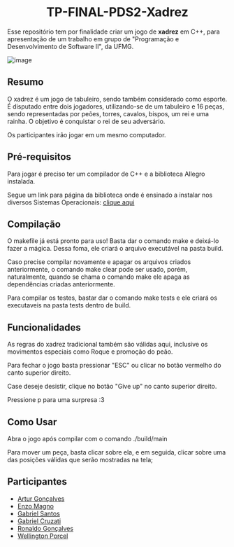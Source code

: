 <h1 align="center"> TP-FINAL-PDS2-Xadrez </h1>

  Esse repositório tem por finalidade criar um jogo de **xadrez** em C++, para apresentação de um trabalho em grupo de "Programação e Desenvolvimento de Software II", da UFMG.

![image](https://user-images.githubusercontent.com/100977386/205654835-cc64fdb3-4316-4e50-aee6-285493603d7e.png)

## Resumo
  O xadrez é um jogo de tabuleiro, sendo também considerado como esporte. É disputado entre dois jogadores, utilizando-se de um tabuleiro e 16 peças, sendo representadas por peões, torres, cavalos, bispos, um rei e uma rainha. O objetivo é conquistar o rei de seu adversário.

  Os participantes irão jogar em um mesmo computador.
## Pré-requisitos
  Para jogar é preciso ter um compilador de C++ e a biblioteca Allegro instalada.

  Segue um link para página da biblioteca onde é ensinado a instalar nos diversos Sistemas Operacionais:
[clique aqui](https://liballeg.org/download.html)

## Compilação
  O makefile já está pronto para uso! Basta dar o comando make e deixá-lo fazer a mágica. Dessa foma, ele criará o arquivo executável na pasta build.

  Caso precise compilar novamente e apagar os arquivos criados anteriormente, o comando make clear pode ser usado, porém, naturalmente, quando se chama o comando make ele apaga as dependências criadas anteriormente.

  Para compilar os testes, bastar dar o comando make tests e ele criará os executaveis na pasta tests dentro de build.

## Funcionalidades
  As regras do xadrez tradicional também são válidas aqui, inclusive os movimentos especiais como Roque e promoção do peão.

  Para fechar o jogo basta pressionar "ESC" ou clicar no botão vermelho do canto superior direito. 

  Case deseje desistir, clique no botão "Give up" no canto superior direito.

  Pressione p para uma surpresa :3

## Como Usar
  Abra o jogo após compilar com o comando ./build/main

  Para mover um peça, basta clicar sobre ela, e em seguida, clicar sobre uma das posições válidas que serão mostradas na tela;


## Participantes
* [Artur Gonçalves](https://github.com/arturgsz)
* [Enzo Magno](https://github.com/CarlosMagnanimo)
* [Gabriel Santos](https://github.com/santastico)
* [Gabriel Cruzati](https://github.com/GabrielCruzati)
* [Ronaldo Gonçalves](https://github.com/Ronaldo-gsa)
* [Wellington Porcel](https://github.com/WlPorcel)
